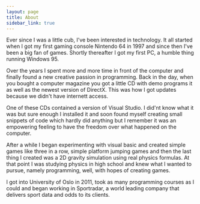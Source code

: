 ```yaml
---
layout: page
title: About
sidebar_link: true
---
```


Ever since I was a little cub, I've been interested in technology. It all started when I got my first gaming console Nintendo 64 in 1997 and since then I've been a big fan of games. Shortly thereafter I got my first PC, a humble thing running Windows 95. 

Over the years I spent more and more time in front of the computer and finally found a new creative passion in programming. Back in the day, when you bought a computer magazine you got a little CD with demo programs it as well as the newest version of DirectX. This was how I got updates because we didn't have internett access.

One of these CDs contained a version of Visual Studio. I did'nt know what it was but sure enough I installed it and soon found myself creating small snippets of code which hardly did anything but I remember it was an empowering feeling to have the freedom over what happened on the computer.

After a while I began experimenting with visual basic and created simple games like three in a row, simple platform jumping games and then the last thing I created was a 2D gravity simulation using real physics formulas. At that point I was studying physics in high school and knew what I wanted to pursue, namely programming, well, with hopes of creating games.

I got into University of Oslo in 2011, took as many programming courses as I could and began working in Sportradar, a world leading company that delivers sport data and odds to its clients.

